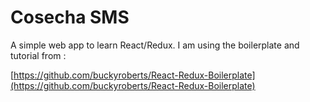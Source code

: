 # Cosecha SMS

A simple web app to learn React/Redux. I am using the boilerplate and tutorial from :

[https://github.com/buckyroberts/React-Redux-Boilerplate](https://github.com/buckyroberts/React-Redux-Boilerplate)
